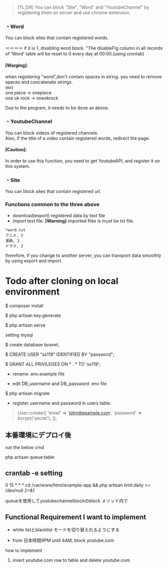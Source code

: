 >[TL;DR]
You can block "Site", "Word" and "YoutubeChannel" by registering them on server and use chrome-extension.
### ・Word
You can block sites that contain registered words.

＝＝＝＝
if it is 1, disabling word block.
"The disableFlg column in all records of 'Word' table will be reset to 0 every day at 00:00.(using crontab)

#### **[Warging]**:
when registering "word",don't contain spaces in string.
you need to remove spaces and concatenate strings.<br />
(ex)<br />
one piece -> onepiece <br />
one ok rock -> oneokrock

Due to the program, it needs to be done as above.

### ・YoutubeChannel

You can block videos of registered channels.<br />
Also, if the title of a video contain registered words, redirect the page.

#### **[Caution]**:
In order to use this function, you need to get YoutubeAPI, and register it on this system.

### ・Site
You can block sites that contain registered url.

### Functions common to the three above
- download(export) registered data by text file
- import text file.
**[Warning]** imported files is must be txt file.
```
*word.txt
アニメ, 2
漫画, 2
ドラマ, 2
```
therefore, if you change to another server, you can transport data smoothly by using export and import.



# Todo after cloning on local environment
$ composer install

$ php artisan key:generate

$ php artisan serve

 setting mysql

$ create database laravel;

$ CREATE USER "ss119" IDENTIFIED BY "password";

$ GRANT ALL PRIVILEGES ON * . * TO 'ss119';

- rename .env.example file

- edit DB_username and DB_password .env file 

$ php artisan migrate

- register username and password in users table.
> User::create([
    'email' => 'john@example.com',
    'password' => bcrypt('secret'),
]);


## 本番環境にデプロイ後

run the below cmd

php artisan queue:table


## crantab -e setting
0 15 * * * cd /var/www/html/example-app && php artisan limit:daily >> /dev/null 2>&1

queueを使用してyoutubechannelblockのblock メソッド内で　

## Functional Requirement I want to implement

- white listとblacklist モードを切り替えれるようにする

- from 日本時間9PM until 4AM, block youtube.com

how to implement 
1. insert youtube.com row to table and delete youtube.com 






